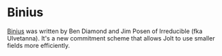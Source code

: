 # Binius
[Binius](https://eprint.iacr.org/2023/1784.pdf) was written by Ben Diamond and Jim Posen of Irreducible (fka Ulvetanna). It's a new commitment scheme that allows Jolt to use smaller fields more efficiently.